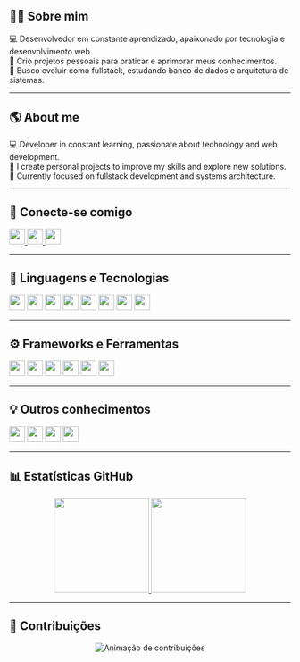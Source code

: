 ## 👨‍💻 Sobre mim  

💻 Desenvolvedor em constante aprendizado, apaixonado por tecnologia e desenvolvimento web.  
🎯 Crio projetos pessoais para praticar e aprimorar meus conhecimentos.  
🚀 Busco evoluir como fullstack, estudando banco de dados e arquitetura de sistemas.  

---

## 🌎 About me  

💻 Developer in constant learning, passionate about technology and web development.  
🎯 I create personal projects to improve my skills and explore new solutions.  
🚀 Currently focused on fullstack development and systems architecture.  

---

## 📲 Conecte-se comigo  

<div align="left">
  <a href="mailto:laportebiel1@gmail.com">
    <img src="https://img.shields.io/badge/Gmail-D14836?style=for-the-badge&logo=gmail&logoColor=white" height="28" />
  </a>
  <a href="https://www.linkedin.com/in/gabriel-souza-a4b3a7373/" target="_blank">
    <img src="https://img.shields.io/badge/LinkedIn-0A66C2?style=for-the-badge&logo=linkedin&logoColor=white" height="28" />
  </a>
  <a href="https://wa.me/5521978550404" target="_blank">
    <img src="https://img.shields.io/badge/WhatsApp-25D366?style=for-the-badge&logo=whatsapp&logoColor=white" height="28" />
  </a>
</div>

---

## 🧠 Linguagens e Tecnologias  

<div align="left">
  <img src="https://img.shields.io/badge/HTML5-E34F26?style=for-the-badge&logo=html5&logoColor=white" height="28" />
  <img src="https://img.shields.io/badge/CSS3-1572B6?style=for-the-badge&logo=css3&logoColor=white" height="28" />
  <img src="https://img.shields.io/badge/JavaScript-F7DF1E?style=for-the-badge&logo=javascript&logoColor=black" height="28" />
  <img src="https://img.shields.io/badge/TypeScript-3178C6?style=for-the-badge&logo=typescript&logoColor=white" height="28" />
  <img src="https://img.shields.io/badge/PHP-777BB4?style=for-the-badge&logo=php&logoColor=white" height="28" />
  <img src="https://img.shields.io/badge/Python-3776AB?style=for-the-badge&logo=python&logoColor=white" height="28" />
  <img src="https://img.shields.io/badge/MySQL-005C84?style=for-the-badge&logo=mysql&logoColor=white" height="28" />
  <img src="https://img.shields.io/badge/Git-F05033?style=for-the-badge&logo=git&logoColor=white" height="28" />
</div>

---

## ⚙️ Frameworks e Ferramentas  

<div align="left">
  <img src="https://img.shields.io/badge/React-20232A?style=for-the-badge&logo=react&logoColor=61DAFB" height="28" />
  <img src="https://img.shields.io/badge/Angular-DD0031?style=for-the-badge&logo=angular&logoColor=white" height="28" />
  <img src="https://img.shields.io/badge/Ionic-3880FF?style=for-the-badge&logo=ionic&logoColor=white" height="28" />
  <img src="https://img.shields.io/badge/Bootstrap-563D7C?style=for-the-badge&logo=bootstrap&logoColor=white" height="28" />
  <img src="https://img.shields.io/badge/Figma-F24E1E?style=for-the-badge&logo=figma&logoColor=white" height="28" />
  <img src="https://img.shields.io/badge/Canva-00C4CC?style=for-the-badge&logo=canva&logoColor=white" height="28" />
</div>

---

## 💡 Outros conhecimentos  

<div align="left">
  <img src="https://img.shields.io/badge/Excel-217346?style=for-the-badge&logo=microsoft-excel&logoColor=white" height="28" />
  <img src="https://img.shields.io/badge/Jira-0052CC?style=for-the-badge&logo=jira&logoColor=white" height="28" />
  <img src="https://img.shields.io/badge/VS%20Code-0078D7?style=for-the-badge&logo=visual-studio-code&logoColor=white" height="28" />
  <img src="https://img.shields.io/badge/Vercel-000000?style=for-the-badge&logo=vercel&logoColor=white" height="28" />
</div>

---

## 📊 Estatísticas GitHub  

<div align="center">
  <a href="https://github.com/GabrielSouza">
    <img height="170em" src="https://github-readme-stats.vercel.app/api?username=GabrielSouza&show_icons=true&theme=tokyonight&include_all_commits=true&count_private=true"/>
    <img height="170em" src="https://github-readme-stats.vercel.app/api/top-langs/?username=GabrielSouza&layout=compact&langs_count=7&theme=tokyonight"/>
  </a>
</div>

---

## 🐍 Contribuições  

<div align="center">
  <picture>
    <source media="(prefers-color-scheme: dark)" srcset="https://raw.githubusercontent.com/GabrielSouza/GabrielSouza/output/github-contribution-grid-snake-dark.svg">
    <source media="(prefers-color-scheme: light)" srcset="https://raw.githubusercontent.com/GabrielSouza/GabrielSouza/output/github-contribution-grid-snake.svg">
    <img alt="Animação de contribuições" src="https://raw.githubusercontent.com/GabrielSouza/GabrielSouza/output/github-contribution-grid-snake.svg">
  </picture>
</div>

